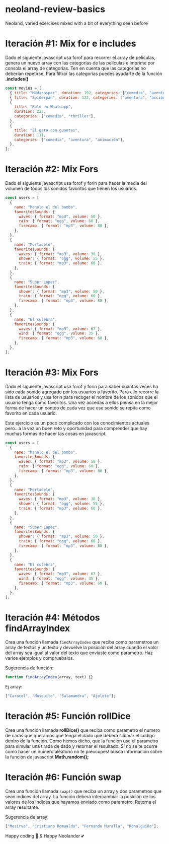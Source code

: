 # neoland-review-basics

Neoland, varied exercises mixed with a bit of everything seen before

# **Iteración #1: Mix for e includes**

Dado el siguiente javascript usa forof para recorrer el array de películas, genera un nuevo array con las categorías de las películas e imprime por consola el array de categorías. Ten en cuenta que las categorías no deberían repetirse. Para filtrar las categorías puedes ayudarte de la función **.includes()**

```jsx
const movies = [
  { title: "Madaraspar", duration: 192, categories: ["comedia", "aventura"] },
  { title: "Spiderpan", duration: 122, categories: ["aventura", "acción"] },
  {
    title: "Solo en Whatsapp",
    duration: 223,
    categories: ["comedia", "thriller"],
  },
  {
    title: "El gato con guantes",
    duration: 111,
    categories: ["comedia", "aventura", "animación"],
  },
];
```

# **Iteración #2: Mix Fors**

Dado el siguiente javascript usa forof y forin para hacer la media del volumen de todos los sonidos favoritos que tienen los usuarios.

```jsx
const users = [
  {
    name: "Manolo el del bombo",
    favoritesSounds: {
      waves: { format: "mp3", volume: 50 },
      rain: { format: "ogg", volume: 60 },
      firecamp: { format: "mp3", volume: 80 },
    },
  },
  {
    name: "Mortadelo",
    favoritesSounds: {
      waves: { format: "mp3", volume: 30 },
      shower: { format: "ogg", volume: 55 },
      train: { format: "mp3", volume: 60 },
    },
  },
  {
    name: "Super Lopez",
    favoritesSounds: {
      shower: { format: "mp3", volume: 50 },
      train: { format: "ogg", volume: 60 },
      firecamp: { format: "mp3", volume: 80 },
    },
  },
  {
    name: "El culebra",
    favoritesSounds: {
      waves: { format: "mp3", volume: 67 },
      wind: { format: "ogg", volume: 35 },
      firecamp: { format: "mp3", volume: 60 },
    },
  },
];
```

# **Iteración #3: Mix Fors**

Dado el siguiente javascript usa forof y forin para saber cuantas veces ha sido cada sonido agregado por los usuarios a favorito. Para ello recorre la lista de usuarios y usa forin para recoger el nombre de los sonidos que el usuario tenga como favoritos.
Una vez accedas a ellos piensa en la mejor forma de hacer un conteo de cada vez que ese sonido se repita como favorito en cada usuario.

Este ejercicio es un poco complicado con los conocimientos actuales pero...a la vez un buen reto y oportunidad para comprender que hay muchas formas de hacer las cosas en javascript.

```jsx
const users = [
  {
    name: "Manolo el del bombo",
    favoritesSounds: {
      waves: { format: "mp3", volume: 50 },
      rain: { format: "ogg", volume: 60 },
      firecamp: { format: "mp3", volume: 80 },
    },
  },
  {
    name: "Mortadelo",
    favoritesSounds: {
      waves: { format: "mp3", volume: 30 },
      shower: { format: "ogg", volume: 55 },
      train: { format: "mp3", volume: 60 },
    },
  },
  {
    name: "Super Lopez",
    favoritesSounds: {
      shower: { format: "mp3", volume: 50 },
      train: { format: "ogg", volume: 60 },
      firecamp: { format: "mp3", volume: 80 },
    },
  },
  {
    name: "El culebra",
    favoritesSounds: {
      waves: { format: "mp3", volume: 67 },
      wind: { format: "ogg", volume: 35 },
      firecamp: { format: "mp3", volume: 60 },
    },
  },
];
```

# **Iteración #4: Métodos findArrayIndex**

Crea una función llamada `findArrayIndex` que reciba como parametros un array de textos y un texto y devuelve la posición del array cuando el valor del array sea igual al valor del texto que enviaste como parametro. Haz varios ejemplos y compruebalos.

Sugerencia de función:

```jsx
function findArrayIndex(array, text) {}
```

Ej array:

```jsx
["Caracol", "Mosquito", "Salamandra", "Ajolote"];
```

# **Iteración #5: Función rollDice**

Crea una función llamada **rollDice()** que reciba como parametro el numero de caras que queramos que tenga el dado que deberá silumar el codigo dentro de la función. Como hemos dicho, que la función use el parametro para simular una tirada de dado y retornar el resultado. Si no se te ocurre como hacer un numero aleatorio no te preocupes! busca información sobre la función de javascript **Math.random();**

# **Iteración #6: Función swap**

Crea una función llamada `swap()` que reciba un array y dos parametros que sean indices del array. La función deberá intercambiar la posición de los valores de los indices que hayamos enviado como parametro. Retorna el array resultante.

Sugerencia de array:

```jsx
["Mesirve", "Cristiano Romualdo", "Fernando Muralla", "Ronalguiño"];
```

Happy coding 🌟 & Happy Neolander 💕

